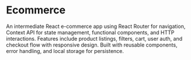 # Ecommerce
An intermediate React e-commerce app using React Router for navigation, Context API for state management, functional components, and HTTP interactions. Features include product listings, filters, cart, user auth, and checkout flow with responsive design. Built with reusable components, error handling, and local storage for persistence.
